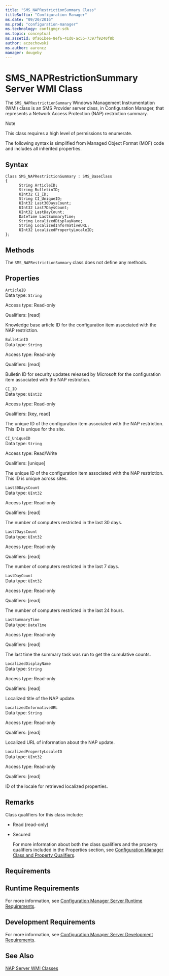 ```yaml
---
title: "SMS_NAPRestrictionSummary Class"
titleSuffix: "Configuration Manager"
ms.date: "09/20/2016"
ms.prod: "configuration-manager"
ms.technology: configmgr-sdk
ms.topic: conceptual
ms.assetid: 0fa61bee-8ef6-41d0-ac55-7397f9240f8b
author: aczechowski
ms.author: aaroncz
manager: dougeby
---
```

# SMS_NAPRestrictionSummary Server WMI Class
The `SMS_NAPRestrictionSummary` Windows Management Instrumentation (WMI) class is an SMS Provider server class, in Configuration Manager, that represents a Network Access Protection (NAP) restriction summary.  

> [!NOTE]
>  This class requires a high level of permissions to enumerate.  

 The following syntax is simplified from Managed Object Format (MOF) code and includes all inherited properties.  

## Syntax  

```  
Class SMS_NAPRestrictionSummary : SMS_BaseClass  
{  
      String ArticleID;  
      String BulletinID;  
      UInt32 CI_ID;  
      String CI_UniqueID;  
      UInt32 Last30DaysCount;  
      UInt32 Last7DaysCount;  
      UInt32 LastDayCount;  
      DateTime LastSummaryTime;  
      String LocalizedDisplayName;  
      String LocalizedInformativeURL;  
      UInt32 LocalizedPropertyLocaleID;  
};  
```  

## Methods  
 The `SMS_NAPRestrictionSummary` class does not define any methods.  

## Properties  
 `ArticleID`  
 Data type: `String`  

 Access type: Read-only  

 Qualifiers: [read]  

 Knowledge base article ID for the configuration item associated with the NAP restriction.  

 `BulletinID`  
 Data type: `String`  

 Access type: Read-only  

 Qualifiers: [read]  

 Bulletin ID for security updates released by Microsoft for the configuration item associated with the NAP restriction.  

 `CI_ID`  
 Data type: `UInt32`  

 Access type: Read-only  

 Qualifiers: [key, read]  

 The unique ID of the configuration item associated with the NAP restriction. This ID is unique for the site.  

 `CI_UniqueID`  
 Data type: `String`  

 Access type: Read/Write  

 Qualifiers: [unique]  

 The unique ID of the configuration item associated with the NAP restriction. This ID is unique across sites.  

 `Last30DaysCount`  
 Data type: `UInt32`  

 Access type: Read-only  

 Qualifiers: [read]  

 The number of computers restricted in the last 30 days.  

 `Last7DaysCount`  
 Data type: `UInt32`  

 Access type: Read-only  

 Qualifiers: [read]  

 The number of computers restricted in the last 7 days.  

 `LastDayCount`  
 Data type: `UInt32`  

 Access type: Read-only  

 Qualifiers: [read]  

 The number of computers restricted in the last 24 hours.  

 `LastSummaryTime`  
 Data type: `DateTime`  

 Access type: Read-only  

 Qualifiers: [read]  

 The last time the summary task was run to get the cumulative counts.  

 `LocalizedDisplayName`  
 Data type: `String`  

 Access type: Read-only  

 Qualifiers: [read]  

 Localized title of the NAP update.  

 `LocalizedInformativeURL`  
 Data type: `String`  

 Access type: Read-only  

 Qualifiers: [read]  

 Localized URL of information about the NAP update.  

 `LocalizedPropertyLocaleID`  
 Data type: `UInt32`  

 Access type: Read-only  

 Qualifiers: [read]  

 ID of the locale for retrieved localized properties.  

## Remarks  
 Class qualifiers for this class include:  

- Read (read-only)  

- Secured  

  For more information about both the class qualifiers and the property qualifiers included in the Properties section, see [Configuration Manager Class and Property Qualifiers](../../../develop/reference/misc/class-and-property-qualifiers.md).  

## Requirements  

## Runtime Requirements  
 For more information, see [Configuration Manager Server Runtime Requirements](../../../develop/core/reqs/server-runtime-requirements.md).  

## Development Requirements  
 For more information, see [Configuration Manager Server Development Requirements](../../../develop/core/reqs/server-development-requirements.md).  

## See Also  
 [NAP Server WMI Classes](../../../develop/reference/misc/nap-server-wmi-classes.md)

